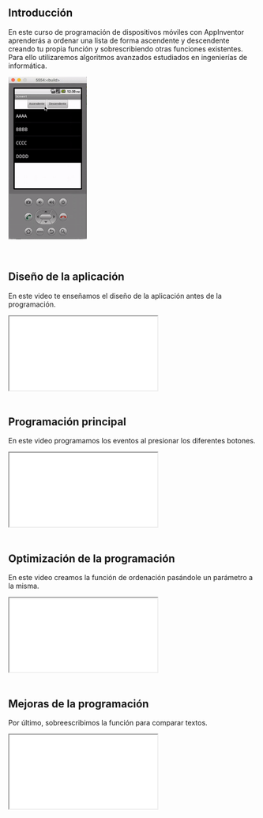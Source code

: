 ## Introducción

En este curso de programación de dispositivos móviles con AppInventor aprenderás a ordenar una lista de forma ascendente y descendente creando tu propia función y sobrescribiendo otras funciones existentes. Para ello utilizaremos algoritmos avanzados estudiados en ingenierías de informática.

![](img/preview.gif)



<br />



## Diseño de la aplicación

En este video te enseñamos el diseño de la aplicación antes de la programación.

<div class="iframe">
  <iframe src="//www.youtube.com/embed/jH3Xx7s4rW0" allowfullscreen></iframe>
</div>



<br />



## Programación principal

En este video programamos los eventos al presionar los diferentes botones.

<div class="iframe">
  <iframe src="//www.youtube.com/embed/IKiraBlZwjM" allowfullscreen></iframe>
</div>



<br />



## Optimización de la programación

En este video creamos la función de ordenación pasándole un parámetro a la misma.

<div class="iframe">
  <iframe src="//www.youtube.com/embed/wlOiFrnWWoQ" allowfullscreen></iframe>
</div>



<br />



## Mejoras de la programación

Por último, sobreescribimos la función para comparar textos.

<div class="iframe">
  <iframe src="//www.youtube.com/embed/WFVIx8bvois" allowfullscreen></iframe>
</div>
